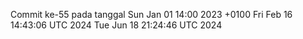 Commit ke-55 pada tanggal Sun Jan 01 14:00 2023 +0100
Fri Feb 16 14:43:06 UTC 2024
Tue Jun 18 21:24:46 UTC 2024

